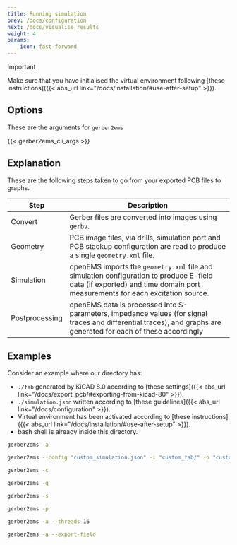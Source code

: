 ```yaml
---
title: Running simulation
prev: /docs/configuration
next: /docs/visualise_results
weight: 4
params:
    icon: fast-forward
---
```


> [!IMPORTANT]
> Make sure that you have initialised the virtual environment following [these instructions]({{< abs_url link="/docs/installation/#use-after-setup" >}}).

## Options
These are the arguments for ```gerber2ems```

{{< gerber2ems_cli_args >}}

## Explanation
These are the following steps taken to go from your exported PCB files to graphs.

| Step | Description |
| --- | --- |
| Convert | Gerber files are converted into images using ```gerbv```. |
| Geometry | PCB image files, via drills, simulation port and PCB stackup configuration are read to produce a single ```geometry.xml``` file. |
| Simulation | openEMS imports the ```geometry.xml``` file and simulation configuration to produce E-field data (if exported) and time domain port measurements for each excitation source. |
| Postprocessing | openEMS data is processed into S-parameters, impedance values (for signal traces and differential traces), and graphs are generated for each of these accordingly |

## Examples
Consider an example where our directory has:
- ```./fab``` generated by KiCAD 8.0 according to [these settings]({{< abs_url link="/docs/export_pcb/#exporting-from-kicad-80" >}}).
- ```./simulation.json``` written according to [these guidelines]({{< abs_url link="/docs/configuration" >}}).
- Virtual environment has been activated according to [these instructions]({{< abs_url link="/docs/installation/#use-after-setup" >}}).
- bash shell is already inside this directory.

```bash {filename="Run entire pipeline and output to default location"}
gerber2ems -a
```

```bash {filename="Run entire pipeline and input/output from custom locations"}
gerber2ems --config "custom_simulation.json" -i "custom_fab/" -o "custom_results/" -a
```

```bash {filename="Run convert to images pass only"}
gerber2ems -c
```

```bash {filename="Run geometry pass only"}
gerber2ems -g
```

```bash {filename="Run simulation pass only"}
gerber2ems -s
```

```bash {filename="Run postprocessing pass only"}
gerber2ems -p
```

```bash {filename="Run simulation with custom number of threads"}
gerber2ems -a --threads 16
```

```bash {filename="Run simulation and export field data"}
gerber2ems -a --export-field
```
